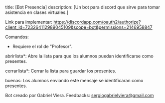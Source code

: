title: [Bot Presencia]
description: [Un bot para discord que sirve para tomar asistencia en clases virtuales.]

Link para implementar: https://discordapp.com/oauth2/authorize?client_id=723264112989045109&scope=bot&permissions=2146958847

Comandos:
* Requiere el rol de "Profesor".

abrirlista*: Abre la lista para que los alumnos puedan identificarse como presentes.

cerrarlista*: Cerrar la lista para guardar los presentes.

buenas: Los alumnos enviando este mensaje se identificaran como presentes.


Bot creado por Gabriel Viera.
Feedbacks: sergiogabrielviera@gmail.com
